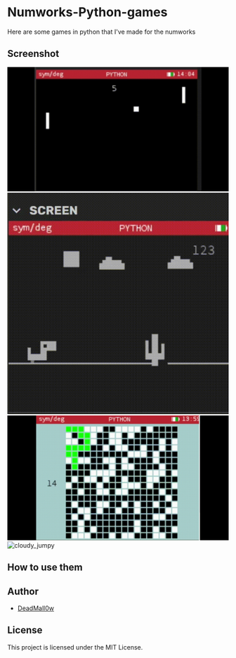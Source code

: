 # Numworks-Python-games
Here are some games in python that I've made for the numworks

## Screenshot

![pong](Pong.gif)
![dino_chrome](dino_chrome.gif)
![Cuadrado](Cuadrado-Gameplay.gif)
![cloudy_jumpy](Cloudy_Jumpy.gif)

## How to use them



## Author
- [DeadMall0w](https://github.com/DeadMall0w)



## License

This project is licensed under the MIT License.
